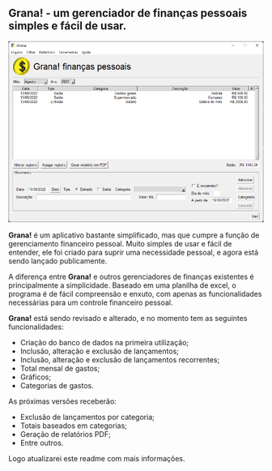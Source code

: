 ## **Grana!** - um gerenciador de finanças pessoais simples e fácil de usar.

![](grana.png)

**Grana!** é um aplicativo bastante simplificado, mas que cumpre a função de gerenciamento financeiro pessoal. Muito simples de usar e fácil de entender, ele foi criado para suprir uma necessidade pessoal, e agora está sendo lançado publicamente.

A diferença entre **Grana!** e outros gerenciadores de finanças existentes é principalmente a simplicidade. Baseado em uma planilha de excel, o programa é de fácil compreensão e enxuto, com apenas as funcionalidades necessárias para um controle financeiro pessoal.

**Grana!** está sendo revisado e alterado, e no momento tem as seguintes funcionalidades:

- Criação do banco de dados na primeira utilização;
- Inclusão, alteração e exclusão de lançamentos;
- Inclusão, alteração e exclusão de lançamentos recorrentes;
- Total mensal de gastos;
- Gráficos;
- Categorias de gastos.

As próximas versões receberão:

- Exclusão de lançamentos por categoria;
- Totais baseados em categorias;
- Geração de relatórios PDF;
- Entre outros.

Logo atualizarei este readme com mais informações.
